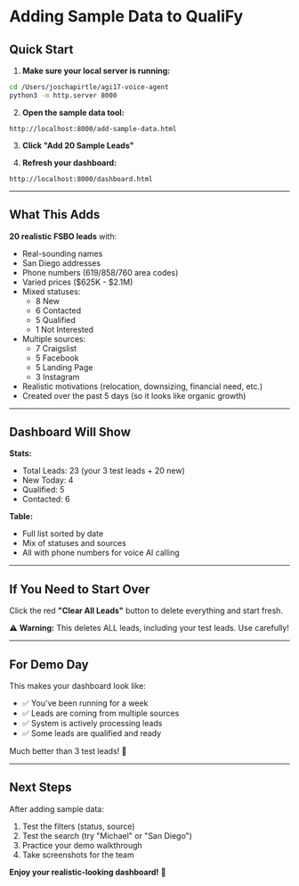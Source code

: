 # Adding Sample Data to QualiFy

## Quick Start

1. **Make sure your local server is running:**
```bash
cd /Users/joschapirtle/agi17-voice-agent
python3 -m http.server 8000
```

2. **Open the sample data tool:**
```
http://localhost:8000/add-sample-data.html
```

3. **Click "Add 20 Sample Leads"**

4. **Refresh your dashboard:**
```
http://localhost:8000/dashboard.html
```

---

## What This Adds

**20 realistic FSBO leads** with:
- Real-sounding names
- San Diego addresses
- Phone numbers (619/858/760 area codes)
- Varied prices ($625K - $2.1M)
- Mixed statuses:
  - 8 New
  - 6 Contacted
  - 5 Qualified
  - 1 Not Interested
- Multiple sources:
  - 7 Craigslist
  - 5 Facebook
  - 5 Landing Page
  - 3 Instagram
- Realistic motivations (relocation, downsizing, financial need, etc.)
- Created over the past 5 days (so it looks like organic growth)

---

## Dashboard Will Show

**Stats:**
- Total Leads: 23 (your 3 test leads + 20 new)
- New Today: 4
- Qualified: 5
- Contacted: 6

**Table:**
- Full list sorted by date
- Mix of statuses and sources
- All with phone numbers for voice AI calling

---

## If You Need to Start Over

Click the red **"Clear All Leads"** button to delete everything and start fresh.

⚠️ **Warning:** This deletes ALL leads, including your test leads. Use carefully!

---

## For Demo Day

This makes your dashboard look like:
- ✅ You've been running for a week
- ✅ Leads are coming from multiple sources
- ✅ System is actively processing leads
- ✅ Some leads are qualified and ready

Much better than 3 test leads! 🎉

---

## Next Steps

After adding sample data:
1. Test the filters (status, source)
2. Test the search (try "Michael" or "San Diego")
3. Practice your demo walkthrough
4. Take screenshots for the team

**Enjoy your realistic-looking dashboard!** 🚀
